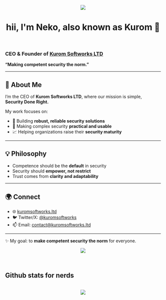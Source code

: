 <div align="center">

<img src="https://cdn.discordapp.com/emojis/774868681586114580.gif?v=1" /><br />
<h1>hii, I'm Neko, also known as Kurom 👋</h1><br />

</div>

### CEO & Founder of [Kurom Softworks LTD](https://kuromsoftworks.ltd)  
**“Making competent security the norm.”**  

---

## 🚀 About Me  
I’m the CEO of **Kurom Softworks LTD**, where our mission is simple, **Security Done Right.**  

My work focuses on:  
- 🔐 Building **robust, reliable security solutions**  
- 🧩 Making complex security **practical and usable**  
- 📈 Helping organizations raise their **security maturity**  

---

## 💡 Philosophy  
- Competence should be the **default** in security  
- Security should **empower, not restrict**  
- Trust comes from **clarity and adaptability**  

---

## 🌍 Connect  
- 🌐 [kuromsoftworks.ltd](https://kuromsoftworks.ltd)  
- 🐦 Twitter/X: [@kuromsoftworks](https://x.com/kuromsoftworks)
- 📫 Email: contact@kuromsoftworks.ltd

---

✨ My goal: to **make competent security the norm** for everyone.  

<p align="center"><a href="https://discord.com/users/846532722091360287"><img align="center" src="https://lanyard-profile-readme.vercel.app/api/846532722091360287?bg=302c33"></a></p>

<br />

<h2>Github stats for nerds</h2>
<p align = center>
  <br />
  <img src = "https://github-readme-streak-stats.herokuapp.com/?user=nekololis&theme=dracula">
</p>
